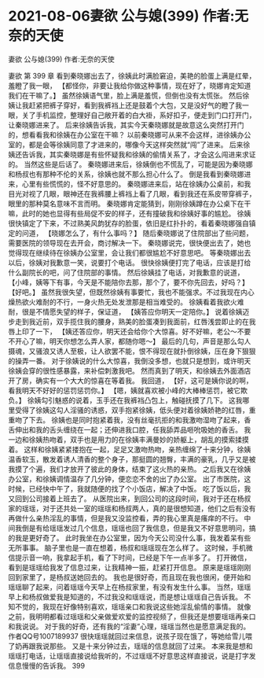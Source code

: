 # 2021-08-06妻欲 公与媳(399) 作者:无奈的天使



妻欲 公与媳(399) 作者:无奈的天使



妻欲 第 399 章
看到秦晓娜出去了，徐姨此时满脸窘迫，美艳的脸蛋上满是红晕，羞瞪了我一眼， 【都怪你，非要让我给你做这种事情，现在好了，晓娜肯定知道我们在干嘛了。】 虽然徐姨语气里，脸上满是羞慌，但倒也没有太慌张。
然后徐姨让我赶紧把裤子穿好，看到我裤裆上还是鼓着个大包，又是没好气的瞪了我一眼，关了手机监控，整理好自己敞开着的白大褂，系好扣子，便走到门口打开门，让秦晓娜进来了。
后来徐姨告诉我，其实今天秦晓娜就是故意这么突然打开门的，想看看我和徐姨在办公室在干嘛？ 以前秦晓娜可从来不会这样，进徐姨办公室的，都是会等徐姨同意了才进来的，哪像今天这样突然就“闯”了进来。 后来徐姨还告诉我，其实秦晓娜是有些怀疑我和徐姨的偷情关系了，才会这么闯进来求证的。 当然这些是后话了。
秦晓娜进来后，徐姨倒也不慌乱了，可能是因为秦晓娜和杨叔也有那种不伦的关系，徐姨也就不那么担心什么了。  倒是我看到秦晓娜进来，心里有些慌慌的，怪不好意思的。
秦晓娜进来后，站在徐姨办公桌前，和我目光对视了几眼，眼神还在我裤腰上裤裆上看了几眼，看到我还在系皮带穿裤子，眼里的那种莫名意味不言而明。
秦晓娜肯定能猜到，刚刚徐姨蹲在办公桌下在干嘛，此时的她也显得有些局促不安的样子，还有撞破我和徐姨好事的尴尬。
徐姨很快镇定了下来，不过熟美风韵犹存的脸蛋，依旧是红扑扑的，看着秦晓娜强自镇定的问道， 【晓娜怎么了，有什么事吗？】
随后秦晓娜说了住院部出了些问题，需要医院的领导现在去开会，商讨解决一下。
秦晓娜说完，很快便出去了，她也觉得现在继续待在徐姨办公室里，会让我们都很尴尬不好意思吧。
等秦晓娜出去以后，徐姨对我歉意一笑，说要打个电话。
很快徐姨便打完了电话，应该是打给什么副院长的吧，问了住院部的事情。 然后徐姨挂了电话，对我歉意的说道， 【小峰，姨等下有事，今天是不能陪你去那，那个了，要不你先回去，好吗？】
【好吧。】 虽然我很失望，但既然徐姨有事要忙，我也不能强求。不过我现在内心燥热欲火难耐的不行，一身火热无处发泄那是相当难受的。
徐姨看着我欲火难耐，很是不情愿失望的样子，保证道， 【姨答应你明天一定陪你。】 说着徐姨迈步走到我近前，双手揽住我的腰身，熟美的脸蛋凑到我面前，红唇浅尝即止的在我唇上印了一下， 【姨还答应你，明天还会给你个大惊喜。好不好嘛，老公～不要不开心了嘛，明天你想怎么弄人家，都随你嗯～】 最后的几句，声音是那么勾人摄魂，又骚浪又诱人至极，让人欲罢不能，恨不得现在就扑倒徐姨，压在身下狠狠的操弄一番。
对于徐姨说的什么大惊喜，我倒没多想，也就只是想到，或许明天徐姨会穿的很性感暴露，来补偿刺激我吧。 然而真到了明天，和徐姨去外面酒店开了房，确实有一个大大的惊喜在等着我。 我回道， 【好，这可是姨你说的啊，看我明天不好好的惩罚惩罚你。】
【嗯，姨就喜欢被小峰的大棒棒惩罚，被它欺负。】 徐姨勾引魅惑的说着，玉手还在我裤裆凸包上，触碰抚摸了几下。
这我哪里受得了徐姨这勾人淫骚的诱惑，双手抱紧徐姨，低头便对着徐姨娇艳的红唇，重重吻了下去。
徐姨也是同时抱紧着我，没有丝毫抗拒的和我激吻湿吻了起来，香舌伸出和我的舌头缠绕在一起；还伸进我口腔，任我舔弄品咂吮吸她的香舌。
我一边和徐姨热吻着，双手也是用力的在徐姨丰满曼妙的娇躯上，胡乱的摸索揉摸着。
这样和徐姨紧紧搂抱在一起，足足又激吻热吻，亲热缠绵了十来分钟，徐姨温香软玉，散发着诱人清香的整个身子，那挺圆的翘臀，丰满的豪乳，几乎又是被我摸了个遍，我们才放开了彼此的身体，结束了这火热的亲热。 之后我又在徐姨办公室，和徐姨调情温存了几分钟，便恋恋不舍的出了办公室。
出了市医院，这时候，已经快中午了，我就随便的找了个小饭店，解决了中饭。
吃了饭以后，我又回到公司接着上班去了。
从医院出来，到回公司的这段时间，我对于还在杨叔家的瑶瑶，对于还共处一室的瑶瑶和杨叔两人，真的是很想知道，他们之后有没有再做什么亲热淫乱的事情，但是我又没监控看，弄的我心里真是瘙痒的不行。
中间我倒是有给瑶瑶发过几个信息，瑶瑶也回了我信息，但是我又不好意思明问，搞的我是更好奇了。
此时我坐在办公室里，因为今天公司没什么事，我发着呆有些无所事事。 脑子里也是一直在想着，杨叔和瑶瑶现在怎么样了。
这时候，手机微信提示音一响，我拿起手机，看了下时间，已经是下午一点半多了。 打开微信，看到是瑶瑶给我发了信息过来，让我精神一振，赶紧打开信息。
原来是瑶瑶刚刚回到家里了，是杨叔送她回去的。
我也是很好奇，而且现在我也很闲，便开始和瑶瑶聊了起来，问着瑶瑶今天早上在杨叔家里，有没有发生什么事。
当然，瑶瑶早上和杨叔做爱我是知道的，不过我没和瑶瑶说，而是想让瑶瑶自己告诉我。  不知不觉的，我现在好像特别喜欢，瑶瑶亲口和我说这些她淫乱偷情的事情。 就像之前，我明明都看过瑶瑶和父亲做爱欢爱的监控视频了，但我还是想要瑶瑶再亲口和我说说。
对于我的好奇，还有我的“淫妻”心理，瑶瑶当然也是愿意满足我的。作者QQ号1007189937
很快瑶瑶就回过来信息，说孩子现在饿了，等她给雪儿喂了奶再跟我说那些。
又是十来分钟过去，瑶瑶的信息就回了过来。 本来我是想和瑶瑶打电话，让瑶瑶直接说给我听的，不过瑶瑶不好意思这样直接说，说是打字发信息慢慢的告诉我。 399


